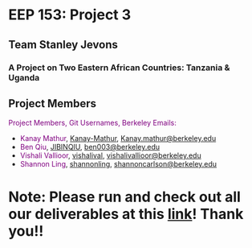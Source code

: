 # EEP 153: Project 3
## Team Stanley Jevons
### A Project on Two Eastern African Countries: Tanzania & Uganda

## Project Members
<span style="color:purple">Project Members, Git Usernames, Berkeley Emails:</span>
- <span style="color:purple">Kanay Mathur</span>, [Kanay-Mathur](https://github.com/Kanay-Mathur), Kanay.mathur@berkeley.edu
- <span style="color:purple">Ben Qiu</span>, [JIBINQIU](https://github.com/JIBINQIU), ben003@berkeley.edu
- <span style="color:purple">Vishali Vallioor</span>, [vishalival](https://github.com/vishalival), vishalivallioor@berkeley.edu
- <span style="color:purple">Shannon Ling</span>, [shannonling](https://github.com/shannonling), shannoncarlson@berkeley.edu

# Note: Please run and check out all our deliverables at this [link](https://datahub.berkeley.edu/hub/user-redirect/git-pull?repo=https://github.com/vishalival/eep153-stanley-jevons&urlpath=tree/eep153-stanley-jevons/deliverables_code_final_proj3.ipynb)! Thank you!!
